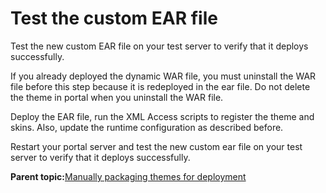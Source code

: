 # Test the custom EAR file 

Test the new custom EAR file on your test server to verify that it deploys successfully.

If you already deployed the dynamic WAR file, you must uninstall the WAR file before this step because it is redeployed in the ear file. Do not delete the theme in portal when you uninstall the WAR file.

Deploy the EAR file, run the XML Access scripts to register the theme and skins. Also, update the runtime configuration as described before.

Restart your portal server and test the new custom ear file on your test server to verify that it deploys successfully.

**Parent topic:**[Manually packaging themes for deployment ](../dev-theme/themeopt_move_repackstatic.md)

